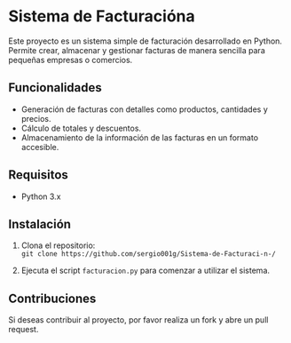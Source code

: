 # Sistema de Facturacióna

Este proyecto es un sistema simple de facturación desarrollado en Python. Permite crear, almacenar y gestionar facturas de manera sencilla para pequeñas empresas o comercios. 

## Funcionalidades

- Generación de facturas con detalles como productos, cantidades y precios.
- Cálculo de totales y descuentos.
- Almacenamiento de la información de las facturas en un formato accesible.

## Requisitos

- Python 3.x

## Instalación

1. Clona el repositorio:  
   `git clone https://github.com/sergio001g/Sistema-de-Facturaci-n-/`

2. Ejecuta el script `facturacion.py` para comenzar a utilizar el sistema.

## Contribuciones

Si deseas contribuir al proyecto, por favor realiza un fork y abre un pull request.
